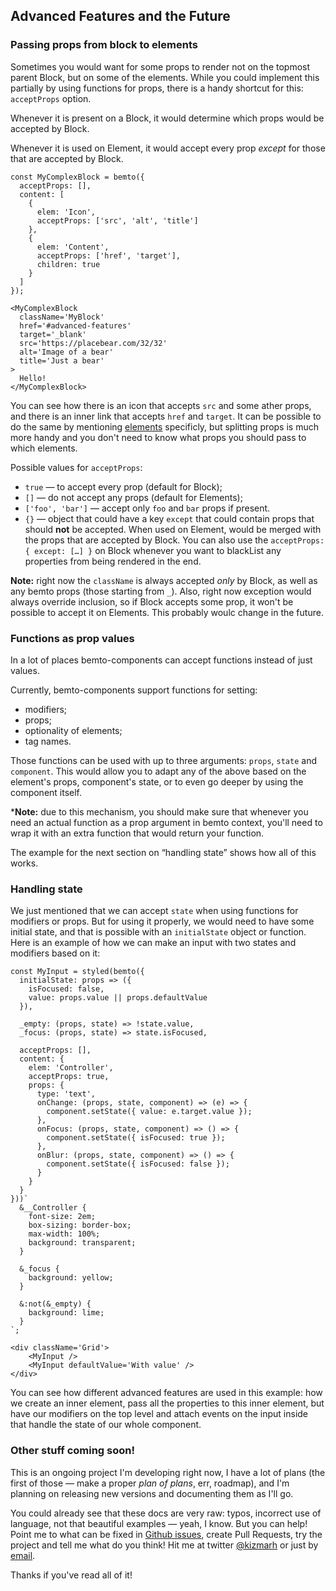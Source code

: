 ## Advanced Features and the Future

### Passing props from block to elements

Sometimes you would want for some props to render not on the topmost parent Block, but on some of the elements. While you could implement this partially by using functions for props, there is a handy shortcut for this: `acceptProps` option.

Whenever it is present on a Block, it would determine which props would be accepted by Block.

Whenever it is used on Element, it would accept every prop _except_ for those that are accepted by Block.

    const MyComplexBlock = bemto({
      acceptProps: [],
      content: [
        {
          elem: 'Icon',
          acceptProps: ['src', 'alt', 'title']
        },
        {
          elem: 'Content',
          acceptProps: ['href', 'target'],
          children: true
        }
      ]
    });

    <MyComplexBlock
      className='MyBlock'
      href='#advanced-features'
      target='_blank'
      src='https://placebear.com/32/32'
      alt='Image of a bear'
      title='Just a bear'
    >
      Hello!
    </MyComplexBlock>

You can see how there is an icon that accepts `src` and some ather props, and there is an inner link that accepts `href` and `target`. It can be possible to do the same by mentioning [elements](#elements) specificly, but splitting props is much more handy and you don't need to know what props you should pass to which elements.

Possible values for `acceptProps`:

- `true` — to accept every prop (default for Block);
- `[]` — do not accept any props (default for Elements);
- `['foo', 'bar']` — accept only `foo` and `bar` props if present.
- `{}` — object that could have a key `except` that could contain props that should **not** be accepted. When used on Element, would be merged with the props that are accepted by Block. You can also use the `acceptProps: { except: […] }` on Block whenever you want to blackList any properties from being rendered in the end.

**Note:** right now the `className` is always accepted _only_ by Block, as well as any bemto props (those starting from `_`). Also, right now exception would always override inclusion, so if Block accepts some prop, it won't be possible to accept it on Elements. This probably woulc change in the future.

### Functions as prop values

In a lot of places bemto-components can accept functions instead of just values.

Currently, bemto-components support functions for setting:

- modifiers;
- props;
- optionality of elements;
- tag names.

Those functions can be used with up to three arguments: `props`, `state` and `component`. This would allow you to adapt any of the above based on the element's props, component's state, or to even go deeper by using the component itself.

***Note:** due to this mechanism, you should make sure that whenever you need an actual function as a prop argument in bemto context, you'll need to wrap it with an extra function that would return your function.

The example for the next section on “handling state” shows how all of this works.

### Handling state

We just mentioned that we can accept `state` when using functions for modifiers or props. But for using it properly, we would need to have some initial state, and that is possible with an `initialState` object or function. Here is an example of how we can make an input with two states and modifiers based on it:

    const MyInput = styled(bemto({
      initialState: props => ({
        isFocused: false,
        value: props.value || props.defaultValue
      }),

      _empty: (props, state) => !state.value,
      _focus: (props, state) => state.isFocused,

      acceptProps: [],
      content: {
        elem: 'Controller',
        acceptProps: true,
        props: {
          type: 'text',
          onChange: (props, state, component) => (e) => {
            component.setState({ value: e.target.value });
          },
          onFocus: (props, state, component) => () => {
            component.setState({ isFocused: true });
          },
          onBlur: (props, state, component) => () => {
            component.setState({ isFocused: false });
          }
        }
      }
    }))`
      &__Controller {
        font-size: 2em;
        box-sizing: border-box;
        max-width: 100%;
        background: transparent;
      }

      &_focus {
        background: yellow;
      }

      &:not(&_empty) {
        background: lime;
      }
    `;

    <div className='Grid'>
        <MyInput />
        <MyInput defaultValue='With value' />
    </div>

You can see how different advanced features are used in this example: how we create an inner element, pass all the properties to this inner element, but have our modifiers on the top level and attach events on the input inside that handle the state of our whole component.

### Other stuff coming soon!

This is an ongoing project I'm developing right now, I have a lot of plans (the first of those — make a proper _plan of plans_, err, roadmap), and I'm planning on releasing new versions and documenting them as I'll go.

You could already see that these docs are very raw: typos, incorrect use of language, not that beautiful examples — yeah, I know. But you can help! Point me to what can be fixed in [Github issues](https://github.com/bemto/bemto-components/issues), create Pull Requests, try the project and tell me what do you think! Hit me at twitter [@kizmarh](https://twitter.com/kizmarh/) or just by [email](mailto:kizmarh@ya.ru).

Thanks if you've read all of it!
